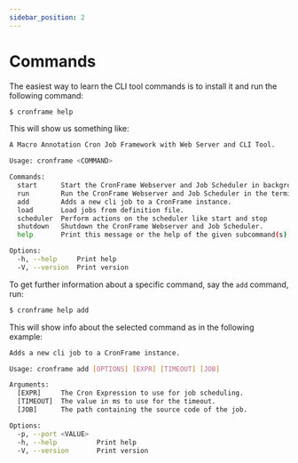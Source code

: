 ```yaml
---
sidebar_position: 2
---
```


# Commands
The easiest way to learn the CLI tool commands is to install it and run the following command:
```sh
$ cronframe help
```

This will show us something like:

```sh
A Macro Annotation Cron Job Framework with Web Server and CLI Tool.

Usage: cronframe <COMMAND>

Commands:
  start      Start the CronFrame Webserver and Job Scheduler in background.
  run        Run the CronFrame Webserver and Job Scheduler in the terminal.
  add        Adds a new cli job to a CronFrame instance.
  load       Load jobs from definition file.
  scheduler  Perform actions on the scheduler like start and stop
  shutdown   Shutdown the CronFrame Webserver and Job Scheduler.
  help       Print this message or the help of the given subcommand(s)

Options:
  -h, --help     Print help
  -V, --version  Print version
```

To get further information about a specific command, say the `add` command, run:
```sh
$ cronframe help add
```

This will show info about the selected command as in the following example:
```sh
Adds a new cli job to a CronFrame instance.

Usage: cronframe add [OPTIONS] [EXPR] [TIMEOUT] [JOB]

Arguments:
  [EXPR]     The Cron Expression to use for job scheduling.
  [TIMEOUT]  The value in ms to use for the timeout.
  [JOB]      The path containing the source code of the job.

Options:
  -p, --port <VALUE>
  -h, --help          Print help
  -V, --version       Print version
```